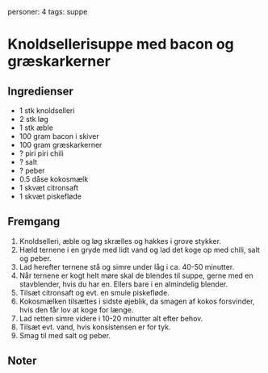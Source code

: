 personer: 4
tags: suppe

# Knoldsellerisuppe med bacon og græskarkerner

## Ingredienser
  - 1 stk knoldselleri
  - 2 stk løg
  - 1 stk æble
  - 100 gram bacon i skiver
  - 100 gram græskarkerner
  - ? piri piri chili
  - ? salt
  - ? peber
  - 0.5 dåse kokosmælk
  - 1 skvæt citronsaft
  - 1 skvæt piskefløde

## Fremgang
  1. Knoldselleri, æble og løg skrælles og hakkes i grove stykker.
  2. Hæld ternene i en gryde med lidt vand og lad det koge op med chili, salt og peber.
  3. Lad herefter ternene stå og simre under låg i ca. 40-50 minutter.
  4. Når ternene er kogt helt møre skal de blendes til suppe, gerne med en stavblender, hvis du har en. Ellers bare i en almindelig blender.
  5. Tilsæt citronsaft og evt. en smule piskefløde.
  6. Kokosmælken tilsættes i sidste øjeblik, da smagen af kokos forsvinder, hvis den får lov at koge for længe.
  7. Lad retten simre videre i 10-20 minutter alt efter behov.
  8. Tilsæt evt. vand, hvis konsistensen er for tyk.
  9. Smag til med salt og peber.

## Noter
